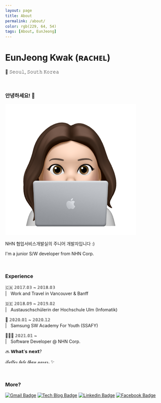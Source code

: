 ```yaml
---
layout: page
title: About
permalink: /about/
color: rgb(229, 64, 54)
tags: [About, EunJeong]
---
```




# EunJeong Kwak (ʀᴀᴄʜᴇʟ)

📍 𝚂𝚎𝚘𝚞𝚕, 𝚂𝚘𝚞𝚝𝚑 𝙺𝚘𝚛𝚎𝚊

<br>

### 안녕하세요! 👋

<img src="https://github.com/rachel-kwak/rachel-kwak.github.io/blob/master/assets/img/avatar.png?raw=true">

NHN 협업서비스개발실의 주니어 개발자입니다 :)

I'm a junior S/W developer from NHN Corp.

<br>

### Experience

🇨🇦 𝟚𝟘𝟙𝟟.𝟘𝟛 ~ 𝟚𝟘𝟙𝟠.𝟘𝟛 <br>
 |ㅤWork and Travel in Vancouver & Banff

🇩🇪 𝟚𝟘𝟙𝟠.𝟘𝟡 ~ 𝟚𝟘𝟙𝟡.𝟘𝟚 <br>
 |ㅤAustauschschülerin der Hochschule Ulm (Infomatik)

📖 𝟚𝟘𝟚𝟘.𝟘𝟙 ~ 𝟚𝟘𝟚𝟘.𝟙𝟚 <br>
 |ㅤSamsung SW Academy For Youth (SSAFY)

👩🏻‍💻 𝟚𝟘𝟚𝟙.𝟘𝟙 ~ <br>
 |ㅤSoftware Developer @ NHN Corp.

🔜 𝗪𝗵𝗮𝘁’𝘀 𝗻𝗲𝘅𝘁?

ℬℯ𝓉𝓉ℯ𝓇 𝓁𝒶𝓉ℯ 𝓉𝒽𝒶𝓃 𝓃ℯ𝓋ℯ𝓇. ✨

<br>

### More?

[![Gmail Badge](https://img.shields.io/badge/Gmail-d14836?style=flat-square&logo=Gmail&logoColor=white&link=mailto:iamkkwak@gmail.com)](mailto:iamkkwak@gmail.com) [![Tech Blog Badge](http://img.shields.io/badge/-Tech%20blog-black?style=flat-square&logo=github&link=https://eun-jeong.tistory.com)](https://eun-jeong.tistory.com) [![Linkedin Badge](https://img.shields.io/badge/-LinkedIn-blue?style=flat-square&logo=Linkedin&logoColor=white&link=www.linkedin.com/in/eun-jeong)](https://www.linkedin.com/in/eun-jeong) [![Facebook Badge](https://img.shields.io/badge/facebook-1877f2?style=flat-square&logo=facebook&logoColor=white&link=https://www.facebook.com/kwakeunjeong2)](https://www.facebook.com/kwakeunjeong2)

<br>

